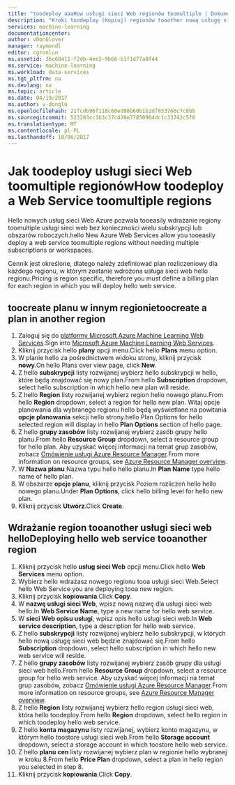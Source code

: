 ```yaml
---
title: "toodeploy aaaHow usługi sieci Web regionów toomultiple | Dokumentacja firmy Microsoft"
description: "Kroki toodeploy (Kopiuj) regionów tooother nową usługę sieci Web."
services: machine-learning
documentationcenter: 
author: vDonGlover
manager: raymondl
editor: cgronlun
ms.assetid: 36c60411-f2db-4ee2-9b66-b1f1d77a8f44
ms.service: machine-learning
ms.workload: data-services
ms.tgt_pltfrm: na
ms.devlang: na
ms.topic: article
ms.date: 04/19/2017
ms.author: v-donglo
ms.openlocfilehash: 21fcdb96f118c60ed98b60b1b2df833766c7c8bb
ms.sourcegitcommit: 523283cc1b3c37c428e77850964dc1c33742c5f0
ms.translationtype: MT
ms.contentlocale: pl-PL
ms.lasthandoff: 10/06/2017
---
```

# <a name="how-toodeploy-a-web-service-toomultiple-regions"></a><span data-ttu-id="44d53-103">Jak toodeploy usługi sieci Web toomultiple regionów</span><span class="sxs-lookup"><span data-stu-id="44d53-103">How toodeploy a Web Service toomultiple regions</span></span>
<span data-ttu-id="44d53-104">Hello nowych usług sieci Web Azure pozwala tooeasily wdrażanie regiony toomultiple usługi sieci web bez konieczności wielu subskrypcji lub obszarów roboczych.</span><span class="sxs-lookup"><span data-stu-id="44d53-104">hello New Azure Web Services allow you tooeasily deploy a web service toomultiple regions without needing multiple subscriptions or workspaces.</span></span> 

<span data-ttu-id="44d53-105">Cennik jest określone, dlatego należy zdefiniować plan rozliczeniowy dla każdego regionu, w którym zostanie wdrożona usługa sieci web hello regionu.</span><span class="sxs-lookup"><span data-stu-id="44d53-105">Pricing is region specific, therefore you must define a billing plan for each region in which you will deploy hello web service.</span></span>

## <a name="toocreate-a-plan-in-another-region"></a><span data-ttu-id="44d53-106">toocreate planu w innym regionie</span><span class="sxs-lookup"><span data-stu-id="44d53-106">toocreate a plan in another region</span></span>
1. <span data-ttu-id="44d53-107">Zaloguj się do [platformy Microsoft Azure Machine Learning Web Services](https://services.azureml.net/).</span><span class="sxs-lookup"><span data-stu-id="44d53-107">Sign into [Microsoft Azure Machine Learning Web Services](https://services.azureml.net/).</span></span>
2. <span data-ttu-id="44d53-108">Kliknij przycisk hello **plany** opcji menu.</span><span class="sxs-lookup"><span data-stu-id="44d53-108">Click hello **Plans** menu option.</span></span>
3. <span data-ttu-id="44d53-109">W planie hello za pośrednictwem widoku strony, kliknij przycisk **nowy**.</span><span class="sxs-lookup"><span data-stu-id="44d53-109">On hello Plans over view page, click **New**.</span></span>
4. <span data-ttu-id="44d53-110">Z hello **subskrypcji** listy rozwijanej wybierz hello subskrypcji w hello, które będą znajdować się nowy plan.</span><span class="sxs-lookup"><span data-stu-id="44d53-110">From hello **Subscription** dropdown, select hello subscription in which hello new plan will reside.</span></span>
5. <span data-ttu-id="44d53-111">Z hello **Region** listy rozwijanej wybierz region hello nowego planu.</span><span class="sxs-lookup"><span data-stu-id="44d53-111">From hello **Region** dropdown, select a region for hello new plan.</span></span> <span data-ttu-id="44d53-112">Witaj opcje planowania dla wybranego regionu hello będą wyświetlane na powitania **opcje planowania** sekcji hello strony.</span><span class="sxs-lookup"><span data-stu-id="44d53-112">hello Plan Options for hello selected region will display in hello **Plan Options** section of hello page.</span></span>
6. <span data-ttu-id="44d53-113">Z hello **grupy zasobów** listy rozwijanej wybierz zasób grupy hello planu.</span><span class="sxs-lookup"><span data-stu-id="44d53-113">From hello **Resource Group** dropdown, select a resource group for hello plan.</span></span> <span data-ttu-id="44d53-114">Aby uzyskać więcej informacji na temat grup zasobów, zobacz [Omówienie usługi Azure Resource Manager](../azure-resource-manager/resource-group-overview.md).</span><span class="sxs-lookup"><span data-stu-id="44d53-114">From more information on resource groups, see [Azure Resource Manager overview](../azure-resource-manager/resource-group-overview.md).</span></span>
7. <span data-ttu-id="44d53-115">W **Nazwa planu** Nazwa typu hello hello planu.</span><span class="sxs-lookup"><span data-stu-id="44d53-115">In **Plan Name** type hello name of hello plan.</span></span>
8. <span data-ttu-id="44d53-116">W obszarze **opcje planu**, kliknij przycisk Poziom rozliczeń hello hello nowego planu.</span><span class="sxs-lookup"><span data-stu-id="44d53-116">Under **Plan Options**, click hello billing level for hello new plan.</span></span>
9. <span data-ttu-id="44d53-117">Kliknij przycisk **Utwórz**.</span><span class="sxs-lookup"><span data-stu-id="44d53-117">Click **Create**.</span></span>

## <a name="deploying-hello-web-service-tooanother-region"></a><span data-ttu-id="44d53-118">Wdrażanie region tooanother usługi sieci web hello</span><span class="sxs-lookup"><span data-stu-id="44d53-118">Deploying hello web service tooanother region</span></span>
1. <span data-ttu-id="44d53-119">Kliknij przycisk hello **usług sieci Web** opcji menu.</span><span class="sxs-lookup"><span data-stu-id="44d53-119">Click hello **Web Services** menu option.</span></span>
2. <span data-ttu-id="44d53-120">Wybierz hello wdrażasz nowego regionu tooa usługi sieci Web.</span><span class="sxs-lookup"><span data-stu-id="44d53-120">Select hello Web Service you are deploying tooa new region.</span></span>
3. <span data-ttu-id="44d53-121">Kliknij przycisk **kopiowania**.</span><span class="sxs-lookup"><span data-stu-id="44d53-121">Click **Copy**.</span></span>
4. <span data-ttu-id="44d53-122">W **nazwę usługi sieci Web**, wpisz nową nazwę dla usługi sieci web hello.</span><span class="sxs-lookup"><span data-stu-id="44d53-122">In **Web Service Name**, type a new name for hello web service.</span></span>
5. <span data-ttu-id="44d53-123">W **sieci Web opisu usługi**, wpisz opis hello usługi sieci web.</span><span class="sxs-lookup"><span data-stu-id="44d53-123">In **Web service description**, type a description for hello web service.</span></span>
6. <span data-ttu-id="44d53-124">Z hello **subskrypcji** listy rozwijanej wybierz hello subskrypcji, w których hello nową usługę sieci web będzie znajdować się.</span><span class="sxs-lookup"><span data-stu-id="44d53-124">From hello **Subscription** dropdown, select hello subscription in which hello new web service will reside.</span></span>
7. <span data-ttu-id="44d53-125">Z hello **grupy zasobów** listy rozwijanej wybierz zasób grupy dla usługi sieci web hello.</span><span class="sxs-lookup"><span data-stu-id="44d53-125">From hello **Resource Group** dropdown, select a resource group for hello web service.</span></span> <span data-ttu-id="44d53-126">Aby uzyskać więcej informacji na temat grup zasobów, zobacz [Omówienie usługi Azure Resource Manager](../azure-resource-manager/resource-group-overview.md).</span><span class="sxs-lookup"><span data-stu-id="44d53-126">From more information on resource groups, see [Azure Resource Manager overview](../azure-resource-manager/resource-group-overview.md).</span></span>
8. <span data-ttu-id="44d53-127">Z hello **Region** listy rozwijanej wybierz hello region usługi sieci web, która hello toodeploy.</span><span class="sxs-lookup"><span data-stu-id="44d53-127">From hello **Region** dropdown, select hello region in which toodeploy hello web service.</span></span>
9. <span data-ttu-id="44d53-128">Z hello **konta magazynu** listy rozwijanej, wybierz konto magazynu, w którym hello toostore usługi sieci web.</span><span class="sxs-lookup"><span data-stu-id="44d53-128">From hello **Storage account** dropdown, select a storage account in which toostore hello web service.</span></span>
10. <span data-ttu-id="44d53-129">Z hello **planu cen** listy rozwijanej wybierz plan w regionie hello wybranej w kroku 8.</span><span class="sxs-lookup"><span data-stu-id="44d53-129">From hello **Price Plan** dropdown, select a plan in hello region you selected in step 8.</span></span>
11. <span data-ttu-id="44d53-130">Kliknij przycisk **kopiowania**.</span><span class="sxs-lookup"><span data-stu-id="44d53-130">Click **Copy**.</span></span>

